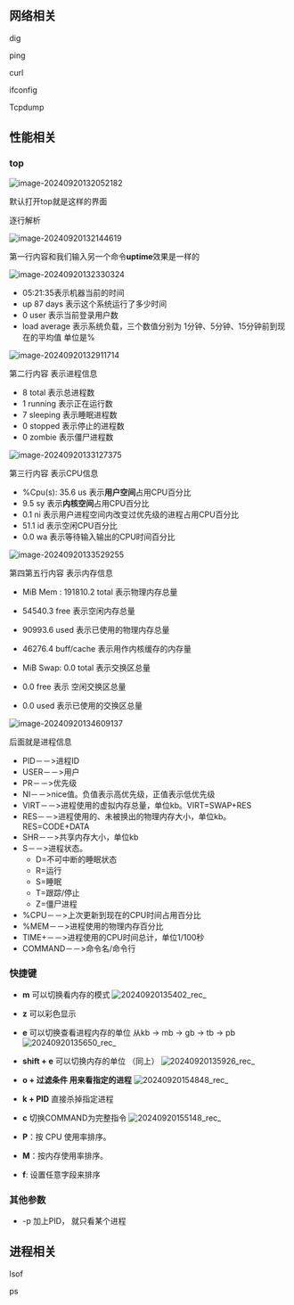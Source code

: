 ## 网络相关



dig



ping



curl 



ifconfig

Tcpdump

## 性能相关

### top

![image-20240920132052182](https://kuimo-markdown-pic.oss-cn-hangzhou.aliyuncs.com/image-20240920132052182.png)

默认打开top就是这样的界面

逐行解析

![image-20240920132144619](https://kuimo-markdown-pic.oss-cn-hangzhou.aliyuncs.com/image-20240920132144619.png)

第一行内容和我们输入另一个命令**uptime**效果是一样的

![image-20240920132330324](https://kuimo-markdown-pic.oss-cn-hangzhou.aliyuncs.com/image-20240920132330324.png)

- 05:21:35表示机器当前的时间 
- up 87 days 表示这个系统运行了多少时间
- 0 user 表示当前登录用户数
- load average 表示系统负载，三个数值分别为 1分钟、5分钟、15分钟前到现在的平均值 单位是%

![image-20240920132911714](https://kuimo-markdown-pic.oss-cn-hangzhou.aliyuncs.com/image-20240920132911714.png)

第二行内容 表示进程信息

- 8 total 表示总进程数
- 1 running 表示正在运行数
- 7 sleeping 表示睡眠进程数
- 0 stopped 表示停止的进程数
- 0 zombie 表示僵尸进程数

![image-20240920133127375](https://kuimo-markdown-pic.oss-cn-hangzhou.aliyuncs.com/image-20240920133127375.png)

第三行内容 表示CPU信息

- %Cpu(s): 35.6 us 表示**用户空间**占用CPU百分比
- 9.5 sy 表示**内核空间**占用CPU百分比 
- 0.1 ni 表示用户进程空间内改变过优先级的进程占用CPU百分比
- 51.1 id 表示空闲CPU百分比 
- 0.0 wa 表示等待输入输出的CPU时间百分比 

![image-20240920133529255](https://kuimo-markdown-pic.oss-cn-hangzhou.aliyuncs.com/image-20240920133529255.png)

第四第五行内容 表示内存信息

- MiB Mem : 191810.2 total 表示物理内存总量
- 54540.3 free 表示空闲内存总量 
- 90993.6 used 表示已使用的物理内存总量 
- 46276.4 buff/cache 表示用作内核缓存的内存量



- MiB Swap: 0.0 total 表示交换区总量
- 0.0 free 表示 空闲交换区总量
- 0.0 used 表示已使用的交换区总量

![image-20240920134609137](https://kuimo-markdown-pic.oss-cn-hangzhou.aliyuncs.com/image-20240920134609137.png)

后面就是进程信息

- PID－－>进程ID
- USER－－>用户
- PR－－>优先级
- NI－－>nice值。负值表示高优先级，正值表示低优先级
- VIRT－－>进程使用的虚拟内存总量，单位kb。VIRT=SWAP+RES
- RES－－>进程使用的、未被换出的物理内存大小，单位kb。RES=CODE+DATA
- SHR－－>共享内存大小，单位kb
- S－－>进程状态。 
  - D=不可中断的睡眠状态
  - R=运行 
  - S=睡眠
  - T=跟踪/停止
  - Z=僵尸进程
- %CPU－－>上次更新到现在的CPU时间占用百分比
- %MEM－－>进程使用的物理内存百分比
- TIME+－－>进程使用的CPU时间总计，单位1/100秒
- COMMAND－－>命令名/命令行

### 快捷键

- **m** 可以切换看内存的模式
  ![20240920135402_rec_](https://kuimo-markdown-pic.oss-cn-hangzhou.aliyuncs.com/20240920135402_rec_.gif)
- **z** 可以彩色显示
- **e** 可以切换查看进程内存的单位 从kb -> mb -> gb -> tb -> pb
  ![20240920135650_rec_](https://kuimo-markdown-pic.oss-cn-hangzhou.aliyuncs.com/20240920135650_rec_.gif)
- **shift + e** 可以切换内存的单位 （同上）
  ![20240920135926_rec_](https://kuimo-markdown-pic.oss-cn-hangzhou.aliyuncs.com/20240920135926_rec_.gif)

- **o + 过滤条件 用来看指定的进程**
  ![20240920154848_rec_](https://kuimo-markdown-pic.oss-cn-hangzhou.aliyuncs.com/20240920154848_rec_.gif)

- **k + PID** 直接杀掉指定进程
- **c** 切换COMMAND为完整指令
  ![20240920155148_rec_](https://kuimo-markdown-pic.oss-cn-hangzhou.aliyuncs.com/20240920155148_rec_.gif)

- **P**：按 CPU 使用率排序。
- **M**：按内存使用率排序。
- **f**: 设置任意字段来排序

### 其他参数

- -p 加上PID， 就只看某个进程

## 进程相关

lsof





ps
